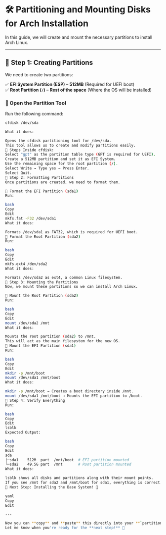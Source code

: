 # 🛠 Partitioning and Mounting Disks for Arch Installation

In this guide, we will create and mount the necessary partitions to install Arch Linux.

---

## 📌 Step 1: Creating Partitions

We need to create two partitions:

✅ **EFI System Partition (ESP)** – **512MB** (Required for UEFI boot)  
✅ **Root Partition (`/`)** – **Rest of the space** (Where the OS will be installed)

### 🔹 Open the Partition Tool
Run the following command:
```bash
cfdisk /dev/sda

What it does:

Opens the cfdisk partitioning tool for /dev/sda.
This tool allows us to create and modify partitions easily.
🔹 Steps Inside cfdisk:
Select "gpt" as the partition table type (GPT is required for UEFI).
Create a 512MB partition and set it as EFI System.
Use the remaining space for the root partition (/).
Select Write → Type yes → Press Enter.
Select Quit.
📌 Step 2: Formatting Partitions
Once partitions are created, we need to format them.

🔹 Format the EFI Partition (sda1)
Run:

bash
Copy
Edit
mkfs.fat -F32 /dev/sda1
What it does:

Formats /dev/sda1 as FAT32, which is required for UEFI boot.
🔹 Format the Root Partition (sda2)
Run:

bash
Copy
Edit
mkfs.ext4 /dev/sda2
What it does:

Formats /dev/sda2 as ext4, a common Linux filesystem.
📌 Step 3: Mounting the Partitions
Now, we mount these partitions so we can install Arch Linux.

🔹 Mount the Root Partition (sda2)
Run:

bash
Copy
Edit
mount /dev/sda2 /mnt
What it does:

Mounts the root partition (sda2) to /mnt.
This will act as the main filesystem for the new OS.
🔹 Mount the EFI Partition (sda1)
Run:

bash
Copy
Edit
mkdir -p /mnt/boot
mount /dev/sda1 /mnt/boot
What it does:

mkdir -p /mnt/boot → Creates a boot directory inside /mnt.
mount /dev/sda1 /mnt/boot → Mounts the EFI partition to /boot.
📌 Step 4: Verify Everything
Run:

bash
Copy
Edit
lsblk
Expected Output:

bash
Copy
Edit
sda      
├─sda1    512M  part  /mnt/boot  # EFI partition mounted
└─sda2    49.5G part  /mnt       # Root partition mounted
What it does:

lsblk shows all disks and partitions along with their mount points.
If you see /mnt for sda2 and /mnt/boot for sda1, everything is correct.
🎯 Next Step: Installing the Base System! 🚀

yaml
Copy
Edit

---

Now you can **copy** and **paste** this directly into your **`partitioning.md`** file. 🔥  
Let me know when you're ready for the **next step!** 🚀
